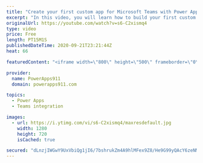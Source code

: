 ```yaml
---
title: "Create your first custom app for Microsoft Teams with Power Apps in 5 minutes - Dataverse for Teams"
excerpt: "In this video, you will learn how to build your first custom app in teams by using Power Apps. No fluff, no overview, just a quick dive into everything you need to know to build your first app thanks to the Microsoft Dataverse (Project Oakdale preview).   Power Apps Training https://training.powerapps911.com"
originalUrl: https://youtube.com/watch?v=s6-C2xismq4
type: video
price: Free
length: PT15M1S
publishedDateTime: 2020-09-21T23:21:44Z
heat: 66

featuredContent: "<iframe width=\"800\" height=\"500\" frameborder=\"0\" src=\"https://www.youtube.com/embed/s6-C2xismq4\" allow=\"accelerometer; autoplay; encrypted-media; gyroscope; picture-in-picture\" allowfullscreen></iframe>"

provider:
  name: PowerApps911
  domain: powerapps911.com

topics:
  - Power Apps
  - Teams integration

images:
  - url: https://i.ytimg.com/vi/s6-C2xismq4/maxresdefault.jpg
    width: 1280
    height: 720
    isCached: true

secured: "dLnzjIWGwY9UxVbiQg1jI6/7bshrukZm4A9hlMFex9Z8/He9G99yQAcY6zeNMqGoYtOxwBzutHWa1s/iunjN+bJP3FnzYhnMzRz34O5/qtSl1Mp9oYF8wmbHEacr0qfMiB52GqSLLuVBQK1kzF8zc2SBTnF9dYhGXVTbly4pus/CISU1z0k7c/NtrM8cQ+2b9h0ru5ZmYlrUK97cS3gItn7DHt/AvF8iHXHb+arUCFsFa6QW5jSETMi9qPIgEz4G3cqiolJ0ZVzsgUD5HgVGAw+iQ9BrOGrMiv847HR/y1TdycLhP2fDALT5zSSF5AWzOJjz4QwI7hEEZtxZX13UemWTxtm/nV6EURbphlOd8a24maRFvpOyP6ikD5Q+2sqyrUGou5w90oGHmGuPBUNFBA==;S0cSkRr3ucg681u5+TkwkQ=="
---
```


